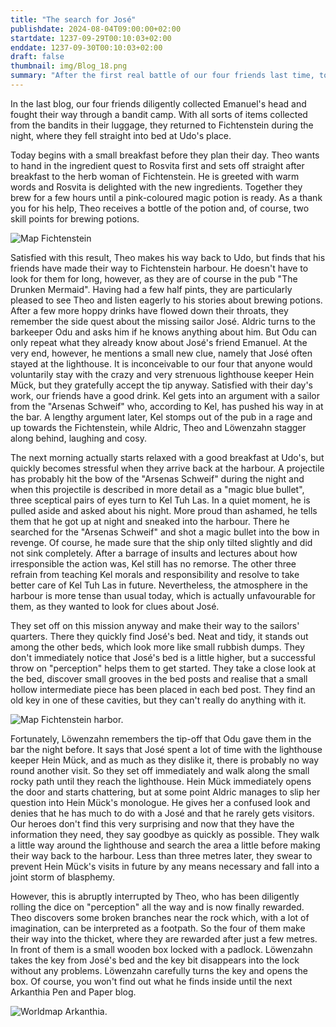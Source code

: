 ```yaml
---
title: "The search for José"
publishdate: 2024-08-04T09:00:00+02:00
startdate: 1237-09-29T00:10:03+02:00
enddate: 1237-09-30T00:10:03+02:00
draft: false
thumbnail: img/Blog_18.png
summary: "After the first real battle of our four friends last time, today's game begins once again in Fichtenstein. While Theo deals with the herbalist Rosvita, Kel, Theo and Löwenzahn head to the harbour. Find out what they're up to there and what Kel's own mission is during the night:"
---
```


In the last blog, our four friends diligently collected Emanuel's head and fought their way through a bandit camp. With all sorts of items collected from the bandits in their luggage, they returned to Fichtenstein during the night, where they fell straight into bed at Udo's place.

Today begins with a small breakfast before they plan their day. Theo wants to hand in the ingredient quest to Rosvita first and sets off straight after breakfast to the herb woman of Fichtenstein. He is greeted with warm words and Rosvita is delighted with the new ingredients. Together they brew for a few hours until a pink-coloured magic potion is ready.  As a thank you for his help, Theo receives a bottle of the potion and, of course, two skill points for brewing potions. 

<div class="img-max center">
  <img class="img-fluid rounded" title="Map Fichtenstein" alt="Map Fichtenstein" src="/img/fichtenstein.jpg" />
</div>

Satisfied with this result, Theo makes his way back to Udo, but finds that his friends have made their way to Fichtenstein harbour. He doesn't have to look for them for long, however, as they are of course in the pub "The Drunken Mermaid".  Having had a few half pints, they are particularly pleased to see Theo and listen eagerly to his stories about brewing potions. After a few more hoppy drinks have flowed down their throats, they remember the side quest about the missing sailor José. Aldric turns to the barkeeper Odu and asks him if he knows anything about him. But Odu can only repeat what they already know about José's friend Emanuel. At the very end, however, he mentions a small new clue, namely that José often stayed at the lighthouse. It is inconceivable to our four that anyone would voluntarily stay with the crazy and very strenuous lighthouse keeper Hein Mück, but they gratefully accept the tip anyway. Satisfied with their day's work, our friends have a good drink. Kel gets into an argument with a sailor from the "Arsenas Schweif" who, according to Kel, has pushed his way in at the bar. A lengthy argument later, Kel stomps out of the pub in a rage and up towards the Fichtenstein, while Aldric, Theo and Löwenzahn stagger along behind, laughing and cosy.  

The next morning actually starts relaxed with a good breakfast at Udo's, but quickly becomes stressful when they arrive back at the harbour. A projectile has probably hit the bow of the "Arsenas Schweif" during the night and when this projectile is described in more detail as a "magic blue bullet", three sceptical pairs of eyes turn to Kel Tuh Las. In a quiet moment, he is pulled aside and asked about his night. More proud than ashamed, he tells them that he got up at night and sneaked into the harbour. There he searched for the "Arsenas Schweif" and shot a magic bullet into the bow in revenge. Of course, he made sure that the ship only tilted slightly and did not sink completely. After a barrage of insults and lectures about how irresponsible the action was, Kel still has no remorse. The other three refrain from teaching Kel morals and responsibility and resolve to take better care of Kel Tuh Las in future. Nevertheless, the atmosphere in the harbour is more tense than usual today, which is actually unfavourable for them, as they wanted to look for clues about José.

They set off on this mission anyway and make their way to the sailors' quarters.  There they quickly find José's bed. Neat and tidy, it stands out among the other beds, which look more like small rubbish dumps. They don't immediately notice that José's bed is a little higher, but a successful throw on "perception" helps them to get started. They take a close look at the bed, discover small grooves in the bed posts and realise that a small hollow intermediate piece has been placed in each bed post. They find an old key in one of these cavities, but they can't really do anything with it.

<div class="img-max center">
  <img class="img-fluid rounded" title="Map Fichtenstein harbor" alt="Map Fichtenstein harbor." src="/img/fichtenstein_hafen.jpg" />
</div>

Fortunately, Löwenzahn remembers the tip-off that Odu gave them in the bar the night before. It says that José spent a lot of time with the lighthouse keeper Hein Mück, and as much as they dislike it, there is probably no way round another visit. So they set off immediately and walk along the small rocky path until they reach the lighthouse. Hein Mück immediately opens the door and starts chattering, but at some point Aldric manages to slip her question into Hein Mück's monologue. He gives her a confused look and denies that he has much to do with a José and that he rarely gets visitors. Our heroes don't find this very surprising and now that they have the information they need, they say goodbye as quickly as possible. They walk a little way around the lighthouse and search the area a little before making their way back to the harbour. Less than three metres later, they swear to prevent Hein Mück's visits in future by any means necessary and fall into a joint storm of blasphemy.

However, this is abruptly interrupted by Theo, who has been diligently rolling the dice on "perception" all the way and is now finally rewarded. Theo discovers some broken branches near the rock which, with a lot of imagination, can be interpreted as a footpath. So the four of them make their way into the thicket, where they are rewarded after just a few metres. In front of them is a small wooden box locked with a padlock. Löwenzahn takes the key from José's bed and the key bit disappears into the lock without any problems. Löwenzahn carefully turns the key and opens the box. Of course, you won't find out what he finds inside until the next Arkanthia Pen and Paper blog.

<div class="img-max center">
  <img class="img-fluid" title="Worldmap Arkanthia" alt="Worldmap Arkanthia." src="/img/Arkanthia_Full_Map_Fichtenstein_Hafen" />
</div>



